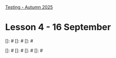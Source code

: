 [Testing - Autumn 2025](https://github.com/arturomorarioja-kea/SD_Testing_E25/blob/main/README.md)

# Lesson 4 - 16 September

[-> ]: #
[-> White Box slides -> show coverage in Pytest, Jest, PHPUnit]: #
[  -> Coverage exercises (maybe the 1st one as a whiteboard demo)]: #
[-> ]: #
[-> ]: #

[## Exercise solutions]: #
[- Employees(https://github.com/arturomorarioja-ek/SD_Testing_E25/blob/main/Lesson03/01%20Employees.md)]: #
[- Decision Table Testing]: #
[  - Driver's License(https://github.com/arturomorarioja-ek/SD_Testing_E25/blob/main/Lesson02/08%20EP%20BV%20DT%20Driver's%20license.md)]: #
[  - Airline(https://github.com/arturomorarioja-ek/SD_Testing_E25/blob/main/Lesson02/09%20DT%20Airline.md)]: #

[## In-class exercises]: #
[- Coverage(https://github.com/arturomorarioja-ek/SD_Testing_E25/blob/main/Lesson04/01%20Coverage.md)]: #
[]: #
[]: #
[]: #

[## Class takeaways]: #
[Check out the following slide decks on Itslearning:]: #
[- **Test Design Techniques: White Box**, with a special focus on:]: #
[  - The value of coverage as a testing metric]: #
[  - The difference between statement and decision coverage]: #
[  - How to calculate coverage with different unit testing frameworks (slides on **Pytest**, **Jest**, **PHPUnit**)]: #
[- **Static Testing: Static Code Analysis**, specifically:]: #
[  - The value these tools bring to software quality]: #
[  - Linting, exemplified in JavaScript (check out the slides on **ESLint**)]: #
[  - Static code analysis tools like SonarCloud or SonarQube]: #

[## Homework]: #
[]: #
[]: #
[]: #
[]: #
